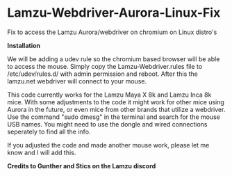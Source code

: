 # Lamzu-Webdriver-Aurora-Linux-Fix
Fix to access the Lamzu Aurora/webdriver on chromium on Linux distro's



**Installation**

We will be adding a udev rule so the chromium based browser will be able to access the mouse.
Simply copy the Lamzu-Webdriver.rules file to /etc/udev/rules.d/ with admin permission and reboot.
After this the lamzu.net webdriver will connect to your mouse.



This code currently works for the Lamzu Maya X 8k and Lamzu Inca 8k mice.
With some adjustments to the code it might work for other mice using Aurora in the future, or even mice from other brands that utilize a webdriver.
Use the command "sudo dmesg" in the terminal and search for the mouse USB names. You might need to use the dongle and wired connections seperately to find all the info.



If you adjusted the code and made another mouse work, please let me know and I will add this.



**Credits to Gunther and Stics on the Lamzu discord**

